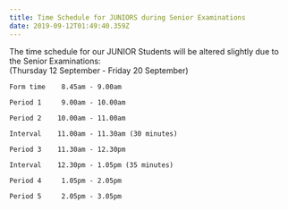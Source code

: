```yaml
---
title: Time Schedule for JUNIORS during Senior Examinations
date: 2019-09-12T01:49:40.359Z
---
```

The time schedule for our JUNIOR Students will be altered slightly due to the Senior Examinations:  
(Thursday 12 September - Friday 20 September)

```
Form time    8.45am - 9.00am
```

```
Period 1     9.00am - 10.00am
```

```
Period 2    10.00am - 11.00am
```

```
Interval    11.00am - 11.30am (30 minutes)
```

```
Period 3    11.30am - 12.30pm
```

```
Interval    12.30pm - 1.05pm (35 minutes)
```

```
Period 4     1.05pm - 2.05pm
```

```
Period 5     2.05pm - 3.05pm
```
